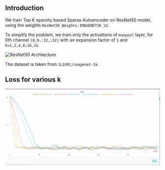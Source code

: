 ## Introduction

We train Top K sparsity based Sparse Autoencoder on ResNet50 model, using the weights ```ResNet50_Weights.IMAGENET1K_V2```.

To simplify the problem, we train only the activations of ```maxpool``` layer, for 0th channel ```[0,0,:32,:32]``` with an expansion factor of ```1``` and ```k=1,2,4,8,16,32```.

![ResNet50 Architecture](https://miro.medium.com/v2/resize:fit:1100/format:webp/1*VM94wVftxP7wkiKo4BjfLA.png)

The dataset is taken from ```ILSVRC/imagenet-1k```.


## Loss for various k

![Log loss curves for k=1,2,4,8,16,32](figures/loss_vs_step_for_k.png)
